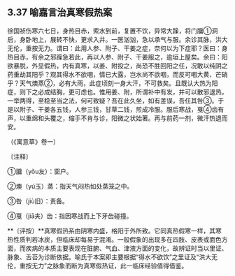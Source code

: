 ## 3.37 喻嘉言治真寒假热案

徐国祯伤寒六七日，身热目赤，索水到前，复置不饮，异常大躁，将门牖①洞启，身卧地上，展转不快，更求入井。一医汹汹，急以承气与服。余诊其脉，洪大无伦，重按无力。谓曰：此用人参、附子、干姜之症，奈何以为下症耶？医曰：身热目赤，有余之邪躁急若此，再以人参、附子、干姜服之，逾垣上屋矣。余曰：阳欲暴脱，外显假热，内有真寒，以姜、附投之，尚恐不胜回阳之任，况敢以纯阴之药重劫其阳乎？观其得水不欲咽，情已大露，岂水尚不欲咽，而反可咽大黄、芒硝乎？天气燠蒸②，必有大雨，此症顷刻一身大汗，不可救矣。且既认大热为阳症，则下之必成结胸，更可虑也。惟用姜、附，所谓补中有发，并可以散邪退热，一举两得，至稳至当之法，何可致疑？吾在此久坐，如有差误，吾任其咎③。于是以附子、干姜各五钱，人参三钱，甘草二钱，煎成冷服。服后寒战，戛④齿有声，以重绵和头覆之，缩手不肯与诊，阳微之状始著。再与前药一剂，微汗热退而安。

（《寓意草》卷一）

〔注释〕

①牖（yǒu友）：窗户。

②燠（yú玉）蒸：指天气闷热如处蒸笼之中。

③咎（jiù旧）：责备。

④戛（jiā夹）齿：指因寒战而上下牙齿碰撞。

**〔评按〕**真寒假热系由阴寒内盛，格阳于外所致。它同真热假寒一样，其寒热性质判若冰炭，但临床却每易于混淆。一般假象的出现多在四肢、皮表或面色方面，而疾病的本质主要表现在脏腑、气血、津液方面的变化，故辨证时当以里证、脉象、舌苔为诊断依据。喻氏于本案即主要根据“得水不欲饮”之里证及“洪大无伦，重按无力”之脉象而断为真寒假热证，此一临床经验值得借鉴。
